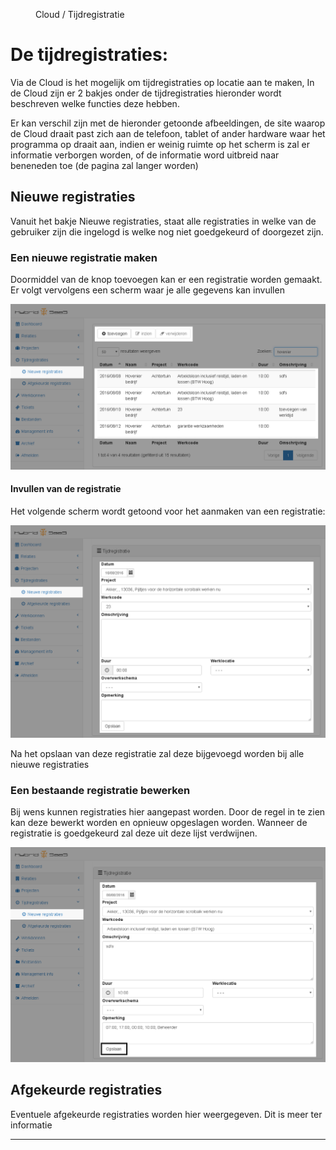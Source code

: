 <properties>
	<page>
		<title>Proces tijdregistratie via de Cloud</title>
	</page>
	<menu>
		<position>Cloud / Tijdregistratie</position>
		<title>Proces tijdregistratie</title>
	</menu>
</properties>

# De tijdregistraties: #

Via de Cloud is het mogelijk om tijdregistraties op locatie aan te maken, In de Cloud zijn er 2 bakjes onder de tijdregistraties hieronder wordt beschreven welke functies deze hebben.

<div class="info">
Er kan verschil zijn met de hieronder getoonde afbeeldingen, de site waarop de Cloud draait past zich aan de telefoon, tablet of ander hardware waar het programma op draait aan, indien er weinig ruimte op het scherm is zal er informatie verborgen worden, of de informatie word uitbreid naar beneneden toe (de pagina zal langer worden)
</div>

## Nieuwe registraties ##

Vanuit het bakje Nieuwe registraties, staat alle registraties in welke van de gebruiker zijn die ingelogd is welke nog niet goedgekeurd of doorgezet zijn.

### Een nieuwe registratie maken ###

Doormiddel van de knop toevoegen kan er een registratie worden gemaakt.
Er volgt vervolgens een scherm waar je alle gegevens kan invullen

![nieuwe tijdregistraties](images/nieuwe-tijdregistratie.png)

#### Invullen van de registratie ####
Het volgende scherm wordt getoond voor het aanmaken van een registratie:

![invullen registratie](images/invullen-registratie.png)

Na het opslaan van deze registratie zal deze bijgevoegd worden bij alle nieuwe registraties

### Een bestaande registratie bewerken ###

Bij wens kunnen registraties hier aangepast worden.
Door de regel in te zien kan deze bewerkt worden en opnieuw opgeslagen worden. Wanneer de registratie is goedgekeurd zal deze uit deze lijst verdwijnen.

![nieuwe opdrachten](images/bewerken-bestaande.png)

## Afgekeurde registraties ##

Eventuele afgekeurde registraties worden hier weergegeven. Dit is meer ter informatie

----------
